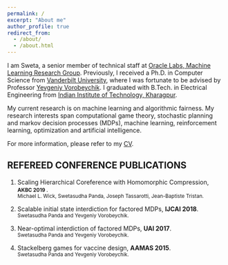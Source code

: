 ```yaml
---
permalink: /
excerpt: "About me"
author_profile: true
redirect_from: 
  - /about/
  - /about.html
---
```



I am Sweta, a senior member of technical staff at [Oracle Labs, Machine Learning Research Group](https://labs.oracle.com/pls/apex/f?p=labs:49:::::P49_PROJECT_ID:7).  Previously, I received a Ph.D. in Computer Science from [Vanderbilt University](https://engineering.vanderbilt.edu/eecs/), where I was fortunate to be advised by Professor [Yevgeniy Vorobeychik](http://vorobeychik.com/). I graduated with B.Tech. in Electrical Engineering from [Indian Institute of Technology, Kharagpur](http://www.iitkgp.ac.in/).  

My current research is on machine learning and algorithmic fairness. My research interests span computational game theory, stochastic planning and markov decision processes (MDPs), machine learning, reinforcement learning, optimization and artificial intelligence.

For more information, please refer to my [CV](http://swetapanda.github.io/files/CV_Sweta_Panda.pdf).  

<h2>REFEREED CONFERENCE PUBLICATIONS</h2>

1. Scaling Hierarchical Coreference with Homomorphic Compression, <small><b>AKBC 2019 </b></small>. <br />
  <small>Michael L. Wick, Swetasudha Panda, Joseph Tassarotti, Jean-Baptiste Tristan.</small>
  
1. Scalable initial state interdiction for factored MDPs, <b>IJCAI 2018</b>.<br />
  <small>Swetasudha Panda and Yevgeniy Vorobeychik.</small>
  
  
1. Near-optimal interdiction of factored MDPs, <b>UAI 2017</b>.<br />
  <small>Swetasudha Panda and Yevgeniy Vorobeychik.</small>
  
1. Stackelberg games for vaccine design, <b>AAMAS 2015</b>.<br />
  <small>Swetasudha Panda and Yevgeniy Vorobeychik.</small>
  




